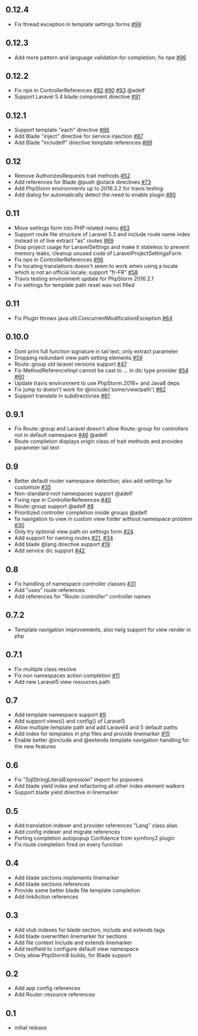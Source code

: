 ## 0.12.4
* Fix thread exception in template settings forms [#99](https://github.com/Haehnchen/idea-php-laravel-plugin/pull/99)

## 0.12.3
* Add more pattern and language validation for completion; fix npe [#96](https://github.com/Haehnchen/idea-php-laravel-plugin/pull/96)

## 0.12.2
* Fix npe in ControllerReferences [#92](https://github.com/Haehnchen/idea-php-laravel-plugin/pull/92) [#90](https://github.com/Haehnchen/idea-php-laravel-plugin/pull/90) [#93](https://github.com/Haehnchen/idea-php-laravel-plugin/pull/93) @adelf
* Support Laravel 5.4 blade component directive [#91](https://github.com/Haehnchen/idea-php-laravel-plugin/pull/91)

## 0.12.1
* Support template "each" directive [#86](https://github.com/Haehnchen/idea-php-laravel-plugin/pull/86)
* Add Blade "inject" directive for service injection [#87](https://github.com/Haehnchen/idea-php-laravel-plugin/pull/87)
* Add Blade "includeIf" directive template references [#89](https://github.com/Haehnchen/idea-php-laravel-plugin/pull/89)

## 0.12
* Remove AuthorizesRequests trait methods [#52](https://github.com/Haehnchen/idea-php-laravel-plugin/pull/52)
* Add references for Blade @push @stack directives [#73](https://github.com/Haehnchen/idea-php-laravel-plugin/pull/73)
* Add PhpStorm environments up to 2016.3.2 for travis testing
* Add dialog for automatically detect the need to enable plugin [#80](https://github.com/Haehnchen/idea-php-laravel-plugin/pull/80)

## 0.11
* Move settings form into PHP related menu [#63](https://github.com/Haehnchen/idea-php-laravel-plugin/pull/63)
* Support route file structure of Laravel 5.3 and include route name index instead in of live extract "as" routes [#69](https://github.com/Haehnchen/idea-php-laravel-plugin/pull/69)
* Drop project usage for LaravelSettings and make it stateless to prevent memory leaks; cleanup unused code of LaravelProjectSettingsForm
* Fix npe in ControllerReferences [#66](https://github.com/Haehnchen/idea-php-laravel-plugin/pull/66)
* Fix locating translations doesn't seem to work when using a locale which is not an official locale; support "fr-FR" [#58](https://github.com/Haehnchen/idea-php-laravel-plugin/pull/58)
* Travis testing environment update for PhpStorm 2016.2.1
* Fix settings for template path reset was not filled

## 0.11
* Fix Plugin throws java.util.ConcurrentModificationException [#64](https://github.com/Haehnchen/idea-php-laravel-plugin/pull/64)

## 0.10.0
* Dont print full function signature in tail text, only extract parameter
* Dropping redundant view path setting elements [#59](https://github.com/Haehnchen/idea-php-laravel-plugin/pull/59)
* Route::group old laravel versions support [#47](https://github.com/Haehnchen/idea-php-laravel-plugin/pull/47)
* Fix MethodReferenceImpl cannot be cast to ... in dic type provider [#54](https://github.com/Haehnchen/idea-php-laravel-plugin/pull/54) [#60](https://github.com/Haehnchen/idea-php-laravel-plugin/pull/60)
* Update travis environment to use PhpStorm.2016+ and Java8 deps
* Fix jump to doesn't work for @include('some/view/path') [#62](https://github.com/Haehnchen/idea-php-laravel-plugin/pull/62)
* Support translate in subdirectories [#61](https://github.com/Haehnchen/idea-php-laravel-plugin/pull/61)

## 0.9.1
* Fix Route::group and Laravel doesn't allow Route::group for controllers not in default namespace [#46](https://github.com/Haehnchen/idea-php-laravel-plugin/pull/46) @adelf
* Route completion displays origin class of trait methods and provides parameter tail text

## 0.9
* Better default router namespace detection; also add settings for customize [#35](https://github.com/Haehnchen/idea-php-laravel-plugin/issues/35)
* Non-standard root namespaces support @adelf
* Fixing npe in ControllerReferences [#40](https://github.com/Haehnchen/idea-php-laravel-plugin/issues/40)
* Route::group support @adelf [#8](https://github.com/Haehnchen/idea-php-laravel-plugin/issues/8)
* Prioritized controller completion inside groups @adelf
* fix navigation to view in custom view folder without namespace problem [#30](https://github.com/Haehnchen/idea-php-laravel-plugin/issues/30)
* Only try optional view path on settings form [#24](https://github.com/Haehnchen/idea-php-laravel-plugin/issues/24)
* Add support for naming routes [#21](https://github.com/Haehnchen/idea-php-laravel-plugin/issues/21), [#34](https://github.com/Haehnchen/idea-php-laravel-plugin/issues/34)
* Add blade @lang directive support [#19](https://github.com/Haehnchen/idea-php-laravel-plugin/issues/19)
* Add service dic support [#42](https://github.com/Haehnchen/idea-php-laravel-plugin/issues/42)

## 0.8
* Fix handling of namespace controller classes [#31](https://github.com/Haehnchen/idea-php-laravel-plugin/issues/31)
* Add "uses" route references
* Add references for "Route::controller" controller names

## 0.7.2
* Template navigation improvements, also twig support for view render in php

## 0.7.1
* Fix multiple class resolve
* Fix non namespaces action completion [#11](https://github.com/Haehnchen/idea-php-laravel-plugin/issues/11)
* Add new Laravel5 view resources path

## 0.7
* Add template namespace support [#9](https://github.com/Haehnchen/idea-php-laravel-plugin/issues/9)
* Add support views() and config() of Laravel5
* Allow multiple template path and add Laravel4 and 5 default paths
* Add index for templates in php files and provide linemarker [#15](https://github.com/Haehnchen/idea-php-laravel-plugin/issues/15)
* Enable better @include and @extends template navigation handling for the new features

## 0.6
* Fix "SqlStringLiteralExpression" import for popovers
* Add blade yield index and refactoring all other index element walkers
* Support blade yield directive in linemarker

## 0.5
* Add translation indexer and provider references "Lang" class alias
* Add config indexer and migrate references
* Porting completion autopopup Confidence from symfony2 plugin
* Fix route completion fired on every function

## 0.4
* Add blade sections implements linemarker
* Add blade sections references
* Provide some better blade file template completion
* Add linkAction references

## 0.3
* Add stub indexes for blade section, include and extends tags
* Add blade overwritten linemarker for sections
* Add file context include and extends linemarker
* Add textfield to configure default view namespace
* Only allow PhpStorm8 builds, for Blade support

## 0.2
* Add app config references
* Add Router::resource references

## 0.1
* initial release